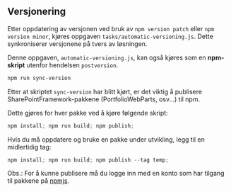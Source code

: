 ## Versjonering

Etter oppdatering av versjonen ved bruk av `npm version patch` eller `npm version minor`, kjøres oppgaven `tasks/automatic-versioning.js`. Dette synkroniserer versjonene på tvers av løsningen.

Denne oppgaven, `automatic-versioning.js`, kan også kjøres som en **npm-skript** utenfor hendelsen `postversion`.

```powershell
npm run sync-version
```

Etter at skriptet `sync-version` har blitt kjørt, er det viktig å publisere SharePointFramework-pakkene (PortfolioWebParts, osv...) til npm.

Dette gjøres for hver pakke ved å kjøre følgende skript:

```powershell
npm install; npm run build; npm publish;
```

Hvis du må oppdatere og bruke en pakke under utvikling, legg til en midlertidig tag:

```powershell
npm install; npm run build; npm publish --tag temp;
```

Obs.: For å kunne publisere må du logge inn med en konto som har tilgang til pakkene på [npmjs](https://www.npmjs.com).